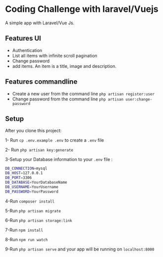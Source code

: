 # Coding Challenge with laravel/Vuejs
  A simple app with Laravel/Vue Js.
  
## Features UI
  - Authentication
  - List all items with infinite scroll pagination
  - Change password
  - add items. An item is a title, image and description.
  
## Features commandline
  - Create a new user from the command line `php artisan register:user`
  - Change password from the command line `php artisan user:change-password`

## Setup

  After you clone this project:
  
  1- Run `cp .env.example .env` to create a `.env` file
  
  2- Run `php artisan key:generate`
  
  3-Setup your Database information to your `.env` file :

  ``` bash
DB_CONNECTION=mysql
DB_HOST=127.0.0.1
DB_PORT=3306
DB_DATABASE=YourDatabaseName
DB_USERNAME=YourUsername
DB_PASSWORD=YourPassword
  ```
  4-Run `composer install`
  
  5-Run `php artisan migrate`
  
  6-Run `php artisan storage:link`
      
  7-Run `npm install`
  
  8-Run `npm run watch`
  
  9-Run `php artisan serve` and your app will be running on `localhost:8000`